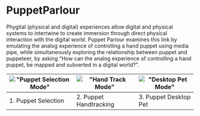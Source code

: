 # PuppetParlour

Phygital (physical and digital) experiences allow digital and physical systems to intertwine to create immersion through direct physical interaction with the digital world. Puppet Parlour examines this link by emulating the analog experience of controlling a hand puppet using media pipe, while simultaneously exploring the relationship between puppet and puppeteer, by asking “How can the analog experience of controlling a hand puppet, be mapped and subverted in a digital world?”.


|         !["Puppet Selection Mode"](demo/puppetSelection.gif)            |              !["Hand Track Mode"](demo/handTrack.gif)            |            !["Desktop Pet Mode"](demo/desktopPet.gif)             |
|---------------------|------------------------|-----------------------|
| 1. Puppet Selection| 2. Puppet Handtracking | 3. Puppet Desktop Pet |
